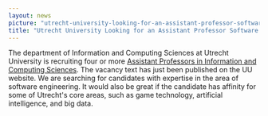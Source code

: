 ```yaml
---
layout: news
picture: "utrecht-university-looking-for-an-assistant-professor-software-engineering.png"
title: "Utrecht University Looking for an Assistant Professor Software Engineering"
---
```


<p>The&nbsp;department of Information and Computing Sciences at Utrecht University is recruiting four or more&nbsp;<a data-saferedirecturl="https://www.google.com/url?q=https://www.uu.nl/organisatie/werken-bij-de-universiteit-utrecht/vacatures/assistant-professors-in-information-and-computing-sciences-tenure-track-08-10-fte&amp;source=gmail&amp;ust=1601552225652000&amp;usg=AFQjCNFMRjd8uIBzCpbwPOaHkeB182gbbg" href="https://www.uu.nl/organisatie/werken-bij-de-universiteit-utrecht/vacatures/assistant-professors-in-information-and-computing-sciences-tenure-track-08-10-fte" target="_blank" title="https://www.uu.nl/organisatie/werken-bij-de-universiteit-utrecht/vacatures/assistant-professors-in-information-and-computing-sciences-tenure-track-08-10-fte">Assistant Professors in Information and Computing Sciences</a>. The vacancy text has just been published on the UU website. We are&nbsp;searching for candidates with expertise in the area&nbsp;of software engineering. It would also be great if the candidate has affinity for some of Utrecht&#39;s core areas, such as game technology, artificial intelligence, and big data.&nbsp;</p>

<p>&nbsp;</p>

		